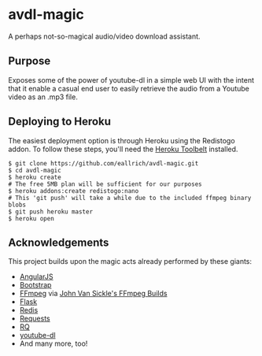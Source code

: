 avdl-magic
==========
A perhaps not-so-magical audio/video download assistant.

Purpose
-------
Exposes some of the power of youtube-dl in a simple web UI with the intent that
it enable a casual end user to easily retrieve the audio from a Youtube video
as an .mp3 file.

Deploying to Heroku
-------------------
The easiest deployment option is through Heroku using the Redistogo addon. To
follow these steps, you'll need the [Heroku Toolbelt](https://toolbelt.heroku.com/)
installed.

```shell
$ git clone https://github.com/eallrich/avdl-magic.git
$ cd avdl-magic
$ heroku create
# The free 5MB plan will be sufficient for our purposes
$ heroku addons:create redistogo:nano
# This 'git push' will take a while due to the included ffmpeg binary blobs
$ git push heroku master
$ heroku open
```

Acknowledgements
----------------
This project builds upon the magic acts already performed by these giants:
+ [AngularJS](https://angularjs.org/)
+ [Bootstrap](http://getbootstrap.com/)
+ [FFmpeg](https://www.ffmpeg.org/) via [John Van Sickle's FFmpeg Builds](http://johnvansickle.com/ffmpeg/)
+ [Flask](http://flask.pocoo.org/)
+ [Redis](http://redis.io/)
+ [Requests](http://docs.python-requests.org/)
+ [RQ](http://python-rq.org/)
+ [youtube-dl](https://rg3.github.io/youtube-dl/)
+ And many more, too!
